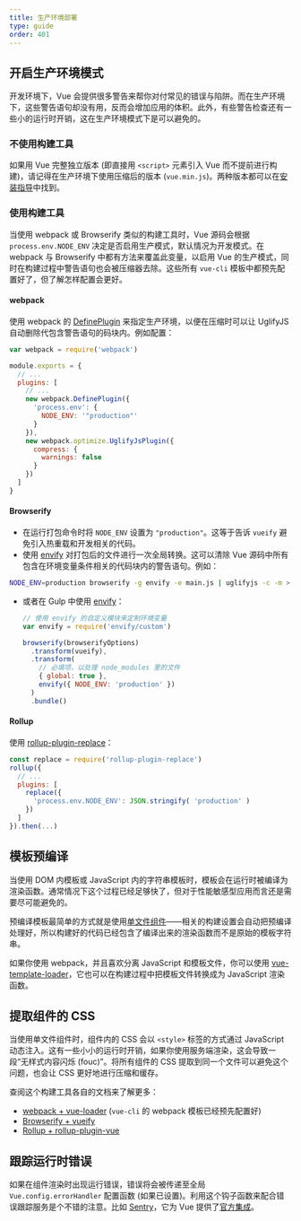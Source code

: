 ```yaml
---
title: 生产环境部署
type: guide
order: 401
---
```


## 开启生产环境模式

开发环境下，Vue 会提供很多警告来帮你对付常见的错误与陷阱。而在生产环境下，这些警告语句却没有用，反而会增加应用的体积。此外，有些警告检查还有一些小的运行时开销，这在生产环境模式下是可以避免的。

### 不使用构建工具

如果用 Vue 完整独立版本 (即直接用 `<script>` 元素引入 Vue 而不提前进行构建)，请记得在生产环境下使用压缩后的版本 (`vue.min.js`)。两种版本都可以在[安装指导](installation.html#直接-lt-script-gt-引入)中找到。

### 使用构建工具

当使用 webpack 或 Browserify 类似的构建工具时，Vue 源码会根据 `process.env.NODE_ENV` 决定是否启用生产模式，默认情况为开发模式。在 webpack 与 Browserify 中都有方法来覆盖此变量，以启用 Vue 的生产模式，同时在构建过程中警告语句也会被压缩器去除。这些所有 `vue-cli` 模板中都预先配置好了，但了解怎样配置会更好。

#### webpack

使用 webpack 的 [DefinePlugin](https://webpack.github.io/docs/list-of-plugins.html#defineplugin) 来指定生产环境，以便在压缩时可以让 UglifyJS 自动删除代包含警告语句的码块内。例如配置：

``` js
var webpack = require('webpack')

module.exports = {
  // ...
  plugins: [
    // ...
    new webpack.DefinePlugin({
      'process.env': {
        NODE_ENV: '"production"'
      }
    }),
    new webpack.optimize.UglifyJsPlugin({
      compress: {
        warnings: false
      }
    })
  ]
}
```

#### Browserify

- 在运行打包命令时将 `NODE_ENV` 设置为 `"production"`。这等于告诉 `vueify` 避免引入热重载和开发相关的代码。
- 使用 [envify](https://github.com/hughsk/envify) 对打包后的文件进行一次全局转换。这可以清除 Vue 源码中所有包含在环境变量条件相关的代码块内的警告语句。例如：

``` bash
NODE_ENV=production browserify -g envify -e main.js | uglifyjs -c -m > build.js
```

- 或者在 Gulp 中使用 [envify](https://github.com/hughsk/envify)：

  ``` js
  // 使用 envify 的自定义模块来定制环境变量
  var envify = require('envify/custom')

  browserify(browserifyOptions)
    .transform(vueify),
    .transform(
      // 必填项，以处理 node_modules 里的文件
      { global: true },
      envify({ NODE_ENV: 'production' })
    )
    .bundle()
  ```

#### Rollup

使用 [rollup-plugin-replace](https://github.com/rollup/rollup-plugin-replace)：

``` js
const replace = require('rollup-plugin-replace')
rollup({
  // ...
  plugins: [
    replace({
      'process.env.NODE_ENV': JSON.stringify( 'production' )
    })
  ]
}).then(...)
```

## 模板预编译

当使用 DOM 内模板或 JavaScript 内的字符串模板时，模板会在运行时被编译为渲染函数。通常情况下这个过程已经足够快了，但对于性能敏感型应用而言还是需要尽可能避免的。

预编译模板最简单的方式就是使用[单文件组件](./single-file-components.html)——相关的构建设置会自动把预编译处理好，所以构建好的代码已经包含了编译出来的渲染函数而不是原始的模板字符串。

如果你使用 webpack，并且喜欢分离 JavaScript 和模板文件，你可以使用 [vue-template-loader](https://github.com/ktsn/vue-template-loader)，它也可以在构建过程中把模板文件转换成为 JavaScript 渲染函数。

## 提取组件的 CSS

当使用单文件组件时，组件内的 CSS 会以 `<style>` 标签的方式通过 JavaScript 动态注入。这有一些小小的运行时开销，如果你使用服务端渲染，这会导致一段“无样式内容闪烁 (fouc)”。将所有组件的 CSS 提取到同一个文件可以避免这个问题，也会让 CSS 更好地进行压缩和缓存。

查阅这个构建工具各自的文档来了解更多：

- [webpack + vue-loader](https://vue-loader.vuejs.org/zh-cn/configurations/extract-css.html) (`vue-cli` 的 webpack 模板已经预先配置好)
- [Browserify + vueify](https://github.com/vuejs/vueify#css-extraction)
- [Rollup + rollup-plugin-vue](https://vuejs.github.io/rollup-plugin-vue/#/en/2.3/?id=custom-handler)

## 跟踪运行时错误

如果在组件渲染时出现运行错误，错误将会被传递至全局 `Vue.config.errorHandler` 配置函数 (如果已设置)。利用这个钩子函数来配合错误跟踪服务是个不错的注意。比如 [Sentry](https://sentry.io)，它为 Vue 提供了[官方集成](https://sentry.io/for/vue/)。

